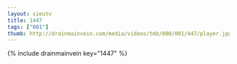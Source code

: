 ```yaml
--- 
layout: sieutv
title: 1447
tags: ["001"]
thumb: http://drainmainvein.com/media/videos/tmb/000/001/447/player.jpg
---
```

{% include drainmainvein key="1447" %} 
